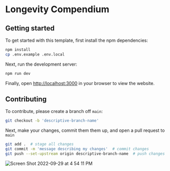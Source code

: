 # Longevity Compendium

## Getting started

To get started with this template, first install the npm dependencies:

```bash
npm install
cp .env.example .env.local
```

Next, run the development server:

```bash
npm run dev
```

Finally, open [http://localhost:3000](http://localhost:3000) in your browser to view the website.

## Contributing

To contribute, please create a branch off `main`:

```bash
git checkout -b 'descriptive-branch-name'
```

Next, make your changes, commit them them up, and open a pull request to `main`

```bash
git add .  # stage all changes
git commit -m 'message describing my changes'  # commit changes
git push --set-upstream origin descriptive-branch-name  # push changes to remote
```

![Screen Shot 2022-09-29 at 4 54 11 PM](https://user-images.githubusercontent.com/20245409/193149530-e965f650-aaf7-4e0c-b602-cb1496ef0925.png)


